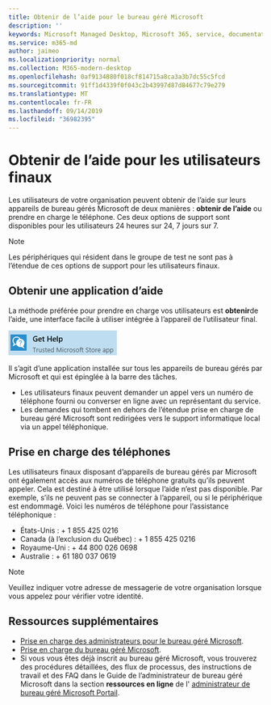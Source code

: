 ```yaml
---
title: Obtenir de l’aide pour le bureau géré Microsoft
description: ''
keywords: Microsoft Managed Desktop, Microsoft 365, service, documentation
ms.service: m365-md
author: jaimeo
ms.localizationpriority: normal
ms.collection: M365-modern-desktop
ms.openlocfilehash: 0af9134880f018cf814715a8ca3a3b7dc55c5fcd
ms.sourcegitcommit: 91ff1d4339f0f043c2b43997d87d84677c79e279
ms.translationtype: MT
ms.contentlocale: fr-FR
ms.lasthandoff: 09/14/2019
ms.locfileid: "36982395"
---
```

# <a name="getting-help-for-end-users"></a>Obtenir de l’aide pour les utilisateurs finaux

Les utilisateurs de votre organisation peuvent obtenir de l’aide sur leurs appareils de bureau gérés Microsoft de deux manières : **obtenir de l’aide** ou prendre en charge le téléphone. Ces deux options de support sont disponibles pour les utilisateurs 24 heures sur 24, 7 jours sur 7. 
>[!NOTE]
>Les périphériques qui résident dans le groupe de test ne sont pas à l’étendue de ces options de support pour les utilisateurs finaux. 

## <a name="get-help-app"></a>Obtenir une application d’aide

La méthode préférée pour prendre en charge vos utilisateurs est **obtenir**de l’aide, une interface facile à utiliser intégrée à l’appareil de l’utilisateur final.  

![Obtenir de l’aide](images/get-help.png)

Il s’agit d’une application installée sur tous les appareils de bureau gérés par Microsoft et qui est épinglée à la barre des tâches. 

- Les utilisateurs finaux peuvent demander un appel vers un numéro de téléphone fourni ou converser en ligne avec un représentant du service.
- Les demandes qui tombent en dehors de l’étendue prise en charge de bureau géré Microsoft sont redirigées vers le support informatique local via un appel téléphonique.  

## <a name="phone-support"></a>Prise en charge des téléphones

Les utilisateurs finaux disposant d’appareils de bureau gérés par Microsoft ont également accès aux numéros de téléphone gratuits qu’ils peuvent appeler. Cela est destiné à être utilisé lorsque l’aide n’est pas disponible. Par exemple, s’ils ne peuvent pas se connecter à l’appareil, ou si le périphérique est endommagé. Voici les numéros de téléphone pour l’assistance téléphonique :

- États-Unis : + 1 855 425 0216
- Canada (à l’exclusion du Québec) : + 1 855 425 0216
- Royaume-Uni : + 44 800 026 0698
- Australie : + 61 180 037 0619

>[!NOTE]
>Veuillez indiquer votre adresse de messagerie de votre organisation lorsque vous appelez pour vérifier votre identité. 

## <a name="additional-resources"></a>Ressources supplémentaires
- [Prise en charge des administrateurs pour le bureau géré Microsoft](admin-support.md). 
- [Prise en charge du bureau géré Microsoft](../service-description/support.md).
- Si vous vous êtes déjà inscrit au bureau géré Microsoft, vous trouverez des procédures détaillées, des flux de processus, des instructions de travail et des FAQ dans le Guide de l’administrateur de bureau géré Microsoft dans la section **ressources en ligne** de l' [administrateur de bureau géré Microsoft Portail](https://aka.ms/mwaasportal).
